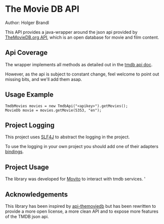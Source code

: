 The Movie DB API
================

Author: Holger Brandl

This API provides a java-wrapper around the json api provided by [TheMovieDB.org API](http://api.themoviedb.org/), which is  an open database for movie and film content.



Api Coverage
------------

The wrapper implements all methods as detailed out in the [tmdb api doc](http://docs.themoviedb.apiary.io/#search).

However, as the api is subject to constant change, feel welcome to point out missing bits, and we'll add them asap.

Usage Example
-------------

```
TmdbMovies movies = new TmdbApi("<apikey>").getMovies();
MovieDb movie = movies.getMovie(5353, "en");
```

Project Logging
---------------

This project uses [SLF4J](http://www.slf4j.org) to abstract the logging in the project.

To use the logging in your own project you should add one of their adapters [bindings](http://www.slf4j.org/manual.html).


Project Usage
-------------

The library was developed for [Movito](http://www.movito.info) to interact with tmdb services.  '


Acknowledgements
----------------

This library has been inspired by [api-themoviedb](https://github.com/Omertron/api-themoviedb) but has been rewritten to provide a more open license, a more clean API and to expose more features of the TMDB json api.